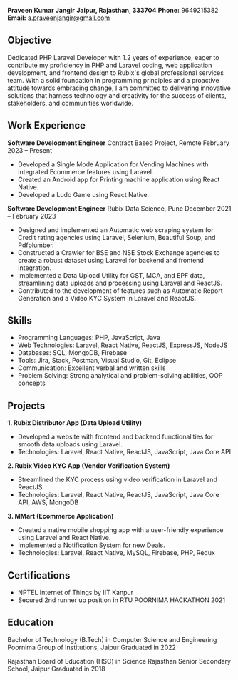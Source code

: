 **Praveen Kumar Jangir**
**Jaipur, Rajasthan, 333704**
**Phone:** 9649215382
**Email:** a.praveenjangir@gmail.com

**Objective**
---------
Dedicated PHP Laravel Developer with 1.2 years of experience, eager to contribute my proficiency in PHP and Laravel coding, web application development, and frontend design to Rubix's global professional services team. With a solid foundation in programming principles and a proactive attitude towards embracing change, I am committed to delivering innovative solutions that harness technology and creativity for the success of clients, stakeholders, and communities worldwide.

**Work Experience**
---------------
**Software Development Engineer**
Contract Based Project, Remote
February 2023 – Present
- Developed a Single Mode Application for Vending Machines with integrated Ecommerce features using Laravel.
- Created an Android app for Printing machine application using React Native.
- Developed a Ludo Game using React Native.

**Software Development Engineer**
Rubix Data Science, Pune
December 2021 – February 2023
- Designed and implemented an Automatic web scraping system for Credit rating agencies using Laravel, Selenium, Beautiful Soup, and Pdfplumber.
- Constructed a Crawler for BSE and NSE Stock Exchange agencies to create a robust dataset using Laravel for backend and frontend integration.
- Implemented a Data Upload Utility for GST, MCA, and EPF data, streamlining data uploads and processing using Laravel and ReactJS.
- Contributed to the development of features such as Automatic Report Generation and a Video KYC System in Laravel and ReactJS.

**Skills**
------
- Programming Languages: PHP, JavaScript, Java
- Web Technologies: Laravel, React Native, ReactJS, ExpressJS, NodeJS
- Databases: SQL, MongoDB, Firebase
- Tools: Jira, Stack, Postman, Visual Studio, Git, Eclipse
- Communication: Excellent verbal and written skills
- Problem Solving: Strong analytical and problem-solving abilities, OOP concepts

**Projects**
--------
**1. Rubix Distributor App (Data Upload Utility)**
   - Developed a website with frontend and backend functionalities for smooth data uploads using Laravel.
   - Technologies: Laravel, React Native, ReactJS, JavaScript, Java Core API

**2. Rubix Video KYC App (Vendor Verification System)**
   - Streamlined the KYC process using video verification in Laravel and ReactJS.
   - Technologies: Laravel, React Native, ReactJS, JavaScript, Java Core API, AWS, MongoDB

**3. MMart (Ecommerce Application)**
   - Created a native mobile shopping app with a user-friendly experience using Laravel and React Native.
   - Implemented a Notification System for new Deals.
   - Technologies: Laravel, React Native, MySQL, Firebase, PHP, Redux

**Certifications**
--------------
- NPTEL Internet of Things by IIT Kanpur
- Secured 2nd runner up position in RTU POORNIMA HACKATHON 2021

**Education**
---------
Bachelor of Technology (B.Tech) in Computer Science and Engineering
Poornima Group of Institutions, Jaipur
Graduated in 2022

Rajasthan Board of Education (HSC) in Science
Rajasthan Senior Secondary School, Jaipur
Graduated in 2018
